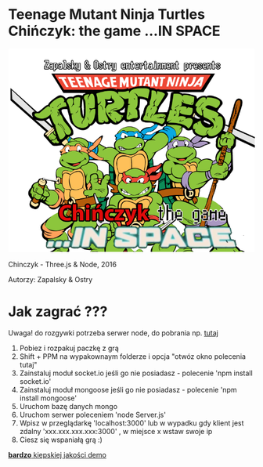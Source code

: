 # Teenage Mutant Ninja Turtles Chińczyk: the game ...IN SPACE

![alt tag](https://github.com/lostrowka/chinczyk/blob/master/gfx/logo.png)


Chinczyk - Three.js &amp; Node, 2016

Autorzy: Zapalsky & Ostry 

# Jak zagrać ???

Uwaga! do rozgywki potrzeba serwer node, do pobrania np. <a href="https://nodejs.org/en/download/">tutaj</a>

1. Pobiez i rozpakuj paczkę z grą
2. Shift + PPM na wypakownaym folderze i opcja "otwóz okno polecenia tutaj"
3. Zainstaluj moduł socket.io jeśli go nie posiadasz - polecenie 'npm install socket.io'
4. Zainstaluj moduł mongoose jeśli go nie posiadasz - polecenie 'npm install mongoose'
5. Uruchom bazę danych mongo
6. Uruchom serwer poleceniem 'node Server.js'
7. Wpisz w przeglądarkę 'localhost:3000' lub w wypadku gdy klient jest zdalny 'xxx.xxx.xxx.xxx:3000' , w miejsce x wstaw swoje ip
8. Ciesz się wspaniałą grą :)

[**bardzo** kiepskiej jakości demo](https://photos.google.com/share/AF1QipMmFyG8VfFkzYv06Izk0w62gLnf0D3sDgV2kFgEPfmNShAdzvq6ZzD26I8bB4hlzA?key=QzRPclREYjhWMHNpaThJZjB1MGZKTWhMNTRscE9B)
